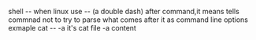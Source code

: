 shell --
when linux use -- (a double dash) after command,it means tells commnad  not to try to parse what comes after it as command line options
exmaple cat -- -a it's cat file -a content
